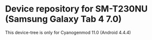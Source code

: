 # Device repository for SM-T230NU (Samsung Galaxy Tab 4 7.0)
This device-tree is only for Cyanogenmod 11.0 (Android 4.4.4)
